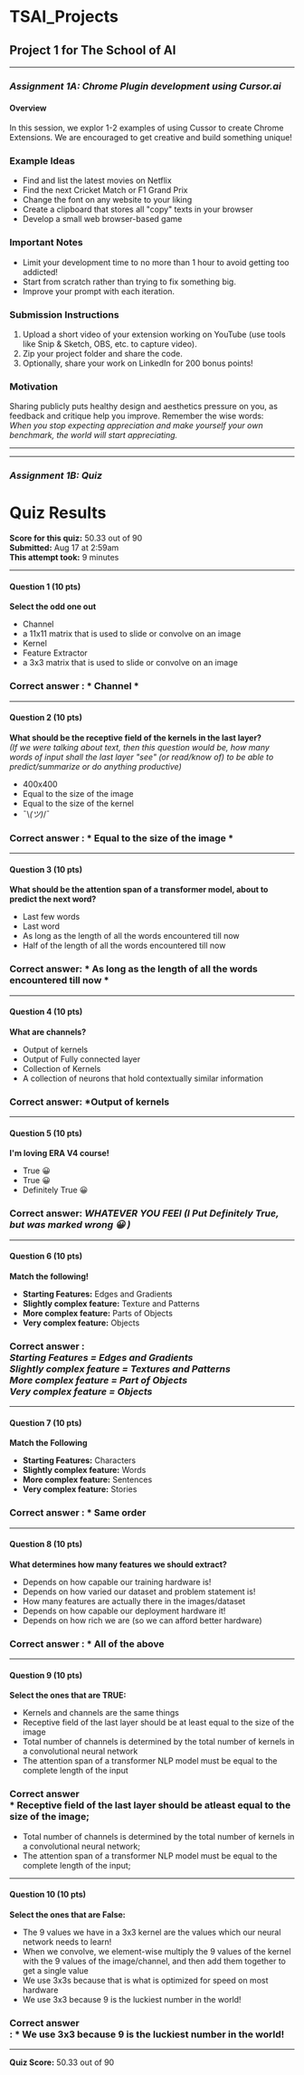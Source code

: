 # TSAI_Projects

## Project 1 for The School of AI
---------------------------------------------------------------------------------------
### *Assignment 1A: Chrome Plugin development using Cursor.ai*
#### Overview
In this session, we explor 1-2 examples of using Cussor to create Chrome Extensions. We are encouraged to get creative and build something unique!

### Example Ideas
- Find and list the latest movies on Netflix
- Find the next Cricket Match or F1 Grand Prix
- Change the font on any website to your liking
- Create a clipboard that stores all "copy" texts in your browser
- Develop a small web browser-based game

### Important Notes
- Limit your development time to no more than 1 hour to avoid getting too addicted!
- Start from scratch rather than trying to fix something big.
- Improve your prompt with each iteration.

### Submission Instructions
1. Upload a short video of your extension working on YouTube (use tools like Snip & Sketch, OBS, etc. to capture video).
2. Zip your project folder and share the code.
3. Optionally, share your work on LinkedIn for 200 bonus points!

### Motivation
Sharing publicly puts healthy design and aesthetics pressure on you, as feedback and critique help you improve. Remember the wise words:  
_When you stop expecting appreciation and make yourself your own benchmark, the world will start appreciating._

---

---------------------------------------------------------------------------------------
### *Assignment 1B: Quiz*


# Quiz Results

**Score for this quiz:** 50.33 out of 90  
**Submitted:** Aug 17 at 2:59am  
**This attempt took:** 9 minutes

---

#### Question 1 (10 pts)  
**Select the odd one out**  
- Channel
- a 11x11 matrix that is used to slide or convolve on an image  
- Kernel  
- Feature Extractor  
- a 3x3 matrix that is used to slide or convolve on an image  
### Correct answer : * Channel *

---


#### Question 2 (10 pts)  
**What should be the receptive field of the kernels in the last layer?**  
*(If we were talking about text, then this question would be, how many words of input shall the last layer "see" (or read/know of) to be able to predict/summarize or do anything productive)*  
- 400x400  
- Equal to the size of the image  
- Equal to the size of the kernel  
- ¯\\_(ツ)_/¯  
### Correct answer : * Equal to the size of the image *

---

 
#### Question 3 (10 pts)  
**What should be the attention span of a transformer model, about to predict the next word?**  
- Last few words  
- Last word  
- As long as the length of all the words encountered till now  
- Half of the length of all the words encountered till now  
### Correct answer: * As long as the length of all the words encountered till now *

---

#### Question 4 (10 pts)  
**What are channels?**  
- Output of kernels  
- Output of Fully connected layer  
- Collection of Kernels  
- A collection of neurons that hold contextually similar information  
### Correct answer: *Output of kernels
---


#### Question 5 (10 pts)  
**I'm loving ERA V4 course!**  
- True 😀  
- True 😀  
- Definitely True 😀  
### Correct answer: *WHATEVER YOU FEEl (I Put Definitely True, but was marked wrong 😀 )*
---

#### Question 6 (10 pts)  
**Match the following!**  
- **Starting Features:** Edges and Gradients  
- **Slightly complex feature:** Texture and Patterns  
- **More complex feature:** Parts of Objects  
- **Very complex feature:** Objects 

### Correct answer : <br/> *Starting Features = Edges and Gradients <br/> Slightly complex feature = Textures and Patterns <br/> More complex feature = Part of Objects <br/> Very complex feature = Objects*


---

#### Question 7 (10 pts)  
**Match the Following**  
- **Starting Features:** Characters  
- **Slightly complex feature:** Words  
- **More complex feature:** Sentences  
- **Very complex feature:** Stories  
### Correct answer : * Same order


---

#### Question 8 (10 pts)  
**What determines how many features we should extract?**  
- Depends on how capable our training hardware is!  
- Depends on how varied our dataset and problem statement is!  
- How many features are actually there in the images/dataset  
- Depends on how capable our deployment hardware it!  
- Depends on how rich we are (so we can afford better hardware)  
### Correct answer : * All of the above
---


#### Question 9 (10 pts)  
**Select the ones that are TRUE:**  
- Kernels and channels are the same things  
- Receptive field of the last layer should be at least equal to the size of the image  
- Total number of channels is determined by the total number of kernels in a convolutional neural network  
- The attention span of a transformer NLP model must be equal to the complete length of the input  
### Correct answer  <br/> * Receptive field of the last layer should be atleast equal to the size of the image; <br/>
  * Total number of channels is determined by the total number of kernels in a convolutional neural network; <br/>
  * The attention span of a transformer NLP model must be equal to the complete length of the input; <br/>
---


#### Question 10 (10 pts)  
**Select the ones that are False:**  
- The 9 values we have in a 3x3 kernel are the values which our neural network needs to learn!  
- When we convolve, we element-wise multiply the 9 values of the kernel with the 9 values of the image/channel, and then add them together to get a single value  
- We use 3x3s because that is what is optimized for speed on most hardware  
- We use 3x3 because 9 is the luckiest number in the world!  
### Correct answer  <br/> : * We use 3x3 because 9 is the luckiest number in the world!
---

**Quiz Score:** 50.33 out of 90
